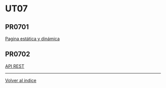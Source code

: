 # UT07

## PR0701 
[Pagina estática y dinámica](./pr0701/doc.md)

## PR0702
[API REST](./pr0702/doc.md)

---
[Volver al indice](../)